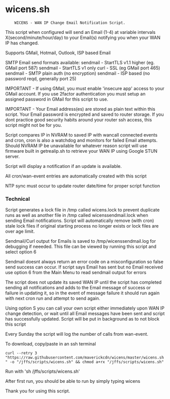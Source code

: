 # wicens.sh
        WICENS - WAN IP Change Email Notification Script.

This script when configured will send an Email (1-4) at variable intervals
X(second/minute/hour/day) to your Email(s) notifying you when your WAN IP
has changed.

Supports GMail, Hotmail, Outlook, ISP based Email

SMTP Email send formats available:
sendmail - StartTLS v1.1 higher (eg. GMail port 587)
sendmail - StartTLS v1 only
curl     - SSL (eg GMail port 465)
sendmail - SMTP plain auth (no encryption)
sendmail - ISP based (no password reqd, generally port 25)

IMPORTANT - If using GMail, you must enable 'insecure app' access to your
GMail account. If you use 2factor authentication you must setup an assigned
password in GMail for this script to use.

IMPORTANT - Your Email address(es) are stored as plain text within this
script.  Your Email password is encrypted and saved to router storage.
If you dont practice good security habits around your router ssh access,
this script might not be for you.

Script compares IP in NVRAM to saved IP with wancall connected events and
cron, cron is also a watchdog and monitors for failed Email attempts.
Should NVRAM IP be unavailable for whatever reason script will use
firmware built in getrealip.sh to retrieve your WAN IP using Google STUN
server.

Script will display a notification if an update is available.

All cron/wan-event entries are automatically created with this script

NTP sync must occur to update router date/time for proper script function

### Technical ###

Script generates a lock file in /tmp called wicens.lock to prevent
duplicate runs as well as another file in /tmp called wicenssendmail.lock
when sending Email notifications. Script will automatically remove (with
cron) stale lock files if original starting process no longer exists or
lock files are over age limit.

Sendmail/Curl output for Emails is saved to /tmp/wicenssendmail.log for
debugging if neeeded.  This file can be viewed by running this script and
select option 6

Sendmail doesnt always return an error code on a misconfiguration so false
send success can occur.  If script says Email has sent but no Email received
use option 6 from the Main Menu to read sendmail output for errors

The script does not update its saved WAN IP until the script has completed
sending all notifications and adds to the Email message of success or
failure in updating it, so in the event of message failure it should run
again with next cron run and attempt to send again.

Using option S you can call your own script either immediately upon WAN IP
change detection, or wait until all Email messages have been sent and
script has successfully updated. Script will be put in background as to not
block this script

Every Sunday the script will log the number of calls from wan-event.

To download, copy/paste in an ssh terminal

`curl --retry 3 "https://raw.githubusercontent.com/maverickcdn/wicens/master/wicens.sh" -o "/jffs/scripts/wicens.sh" && chmod a+rx "/jffs/scripts/wicens.sh"`

Run with 'sh /jffs/scripts/wicens.sh'

After first run, you should be able to run by simply typing wicens

Thank you for using this script.
